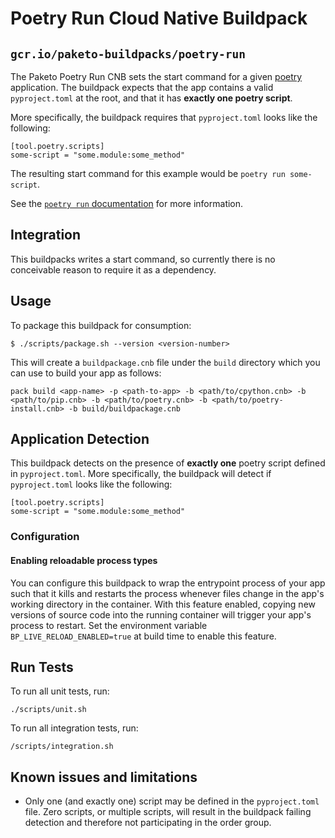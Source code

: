 # Poetry Run Cloud Native Buildpack
## `gcr.io/paketo-buildpacks/poetry-run`

The Paketo Poetry Run CNB sets the start command for a given
[poetry](https://python-poetry.org/) application. The buildpack expects that
the app contains a valid `pyproject.toml` at the root, and that it has **exactly one poetry script**.

More specifically, the buildpack requires that `pyproject.toml` looks like the following:

```
[tool.poetry.scripts]
some-script = "some.module:some_method"
```

The resulting start command for this example would be `poetry run some-script`.

See the [`poetry run` documentation](https://python-poetry.org/docs/cli/#run) for more information.

## Integration

This buildpacks writes a start command, so currently there is no conceivable
reason to require it as a dependency.

## Usage

To package this buildpack for consumption:

```
$ ./scripts/package.sh --version <version-number>
```

This will create a `buildpackage.cnb` file under the `build` directory which you
can use to build your app as follows:
```
pack build <app-name> -p <path-to-app> -b <path/to/cpython.cnb> -b <path/to/pip.cnb> -b <path/to/poetry.cnb> -b <path/to/poetry-install.cnb> -b build/buildpackage.cnb
```

## Application Detection
This buildpack detects on the presence of **exactly one** poetry script defined in `pyproject.toml`.
More specifically, the buildpack will detect if `pyproject.toml` looks like the following:

```
[tool.poetry.scripts]
some-script = "some.module:some_method"
```

### Configuration

#### Enabling reloadable process types
You can configure this buildpack to wrap the entrypoint process of your app such that it kills and restarts the process whenever files change in the app's working directory in the container. With this feature enabled, copying new versions of source code into the running container will trigger your app's process to restart. Set the environment variable `BP_LIVE_RELOAD_ENABLED=true` at build time to enable this feature.

## Run Tests

To run all unit tests, run:
```
./scripts/unit.sh
```

To run all integration tests, run:
```
/scripts/integration.sh
```

## Known issues and limitations

* Only one (and exactly one) script may be defined in the `pyproject.toml`
  file. Zero scripts, or multiple scripts, will result in the buildpack failing
  detection and therefore not participating in the order group.
